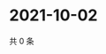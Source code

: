 # 2021-10-02

共 0 条

<!-- BEGIN WEIBO -->
<!-- 最后更新时间 Sat Oct 02 2021 00:21:24 GMT+0800 (China Standard Time) -->

<!-- END WEIBO -->
